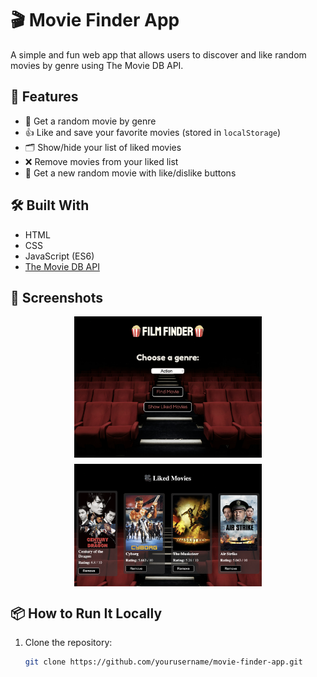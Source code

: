 # 🎬 Movie Finder App

A simple and fun web app that allows users to discover and like random movies by genre using The Movie DB API.

## 🚀 Features

- 🎲 Get a random movie by genre
- 👍 Like and save your favorite movies (stored in `localStorage`)
- 🗂️ Show/hide your list of liked movies
- ❌ Remove movies from your liked list
- 🔄 Get a new random movie with like/dislike buttons

## 🛠️ Built With

- HTML
- CSS
- JavaScript (ES6)
- [The Movie DB API](https://www.themoviedb.org/documentation/api)

## 📸 Screenshots

<div style="display: flex; flex-wrap: wrap; gap: 10px; justify-content: center;">
  <img src="./assets/hero.png" alt="Home view" style="width: 45%; min-width: 300px;">
  <img src="./assets/likedmovies.png" alt="Liked movies section" style="width: 45%; min-width: 300px;">
</div>

## 📦 How to Run It Locally

1. Clone the repository:
   ```bash
   git clone https://github.com/yourusername/movie-finder-app.git
   ```
